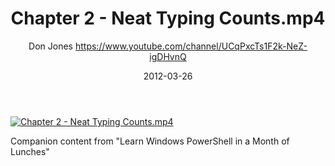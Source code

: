 ﻿---
title: Chapter 2 - Neat Typing Counts.mp4
date: 2012-03-26
tags: MonthOfLunches, English, Playlist, Powershell Month of Lunches
author: Don Jones https://www.youtube.com/channel/UCqPxcTs1F2k-NeZ-igDHvnQ
---

[![Chapter 2 - Neat Typing Counts.mp4](https://i2.ytimg.com/vi/E_G7gJQqlek/hqdefault.jpg "Chapter 2 - Neat Typing Counts.mp4")](https://www.youtube.com/watch?v=E_G7gJQqlek)

Companion content from "Learn Windows PowerShell in a Month of Lunches"
